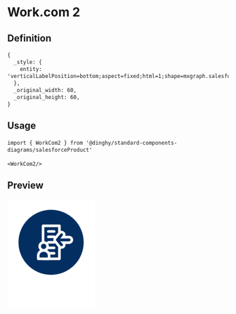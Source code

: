 # Work.com 2

## Definition

```
{
  _style: { 
    entity: 'verticalLabelPosition=bottom;aspect=fixed;html=1;shape=mxgraph.salesforce.work_com2;',
  },
  _original_width: 60,
  _original_height: 60,
}
```

## Usage

```
import { WorkCom2 } from '@dinghy/standard-components-diagrams/salesforceProduct'

<WorkCom2/>
```

## Preview

<img src="./work-com-2.png" width="200"/>
